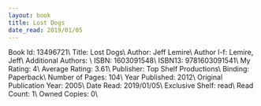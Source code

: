 ```yaml
---
layout: book
title: Lost Dogs
date_read: 2019/01/05
---
```


Book Id: 13496721\ 
Title: Lost Dogs\ 
Author: Jeff Lemire\ 
Author l-f: Lemire, Jeff\ 
Additional Authors: \ 
ISBN: 1603091548\ 
ISBN13: 9781603091541\ 
My Rating: 4\ 
Average Rating: 3.61\ 
Publisher: Top Shelf Productions\ 
Binding: Paperback\ 
Number of Pages: 104\ 
Year Published: 2012\ 
Original Publication Year: 2005\ 
Date Read: 2019/01/05\ 
Exclusive Shelf: read\ 
Read Count: 1\ 
Owned Copies: 0\ 

